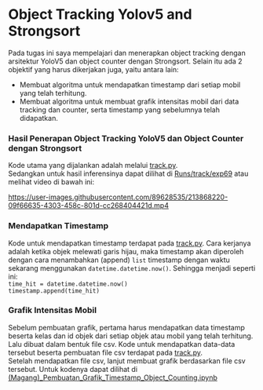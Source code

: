 # Object Tracking Yolov5 and Strongsort
Pada tugas ini saya mempelajari dan menerapkan object tracking dengan arsitektur YoloV5 dan object counter dengan Strongsort. Selain itu ada 2 objektif yang harus dikerjakan juga, yaitu antara lain:<br>
* Membuat algoritma untuk mendapatkan timestamp dari setiap mobil yang telah terhitung.
* Membuat algoritma untuk membuat grafik intensitas mobil dari data tracking dan counter, serta timestamp yang sebelumnya telah didapatkan.

### Hasil Penerapan Object Tracking YoloV5 dan Object Counter dengan Strongsort
Kode utama yang dijalankan adalah melalui [track.py](https://github.com/ilyamfaisal28/Object_Tracking_Yolov5_and_Strongsort/blob/main/track.py). <br>
Sedangkan untuk hasil inferensinya dapat dilihat di [Runs/track/exp69](https://github.com/ilyamfaisal28/Object_Tracking_Yolov5_and_Strongsort/tree/main/runs/track/exp69)
atau melihat video di bawah ini:

https://user-images.githubusercontent.com/89628535/213868220-09f66635-4303-458c-801d-cc268404421d.mp4

### Mendapatkan Timestamp
Kode untuk mendapatkan timestamp terdapat pada [track.py](https://github.com/ilyamfaisal28/Object_Tracking_Yolov5_and_Strongsort/blob/main/track.py).
Cara kerjanya adalah ketika objek melewati garis hijau, maka timestamp akan diperoleh dengan cara menambahkan (append) `list` timestamp dengan waktu sekarang menggunakan `datetime.datetime.now()`.
Sehingga menjadi seperti ini:<br>
`time_hit = datetime.datetime.now()` <br>
`timestamp.append(time_hit)`

### Grafik Intensitas Mobil
Sebelum pembuatan grafik, pertama harus mendapatkan data timestamp beserta kelas dan id objek dari setiap objek atau mobil yang telah terhitung. Lalu dibuat dalam bentuk file csv.
Kode untuk mendapatkan data-data tersebut beserta pembuatan file csv terdapat pada [track.py](https://github.com/ilyamfaisal28/Object_Tracking_Yolov5_and_Strongsort/blob/main/track.py).
<br>
Setelah mendapatkan file csv, lanjut membuat grafik berdasarkan file csv tersebut. Untuk kodenya dapat dilihat di [(Magang)_Pembuatan_Grafik_Timestamp_Object_Counting.ipynb](https://github.com/ilyamfaisal28/Object_Tracking_Yolov5_and_Strongsort/blob/main/(Magang)_Pembuatan_Grafik_Timestamp_Object_Counting.ipynb)
